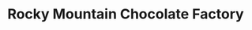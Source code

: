 ---
title: "Rocky Mountain Chocolate Factory"
url: /williamsburg/rocky-mountain-chocolate-factory/
shop: Süßwaren
---